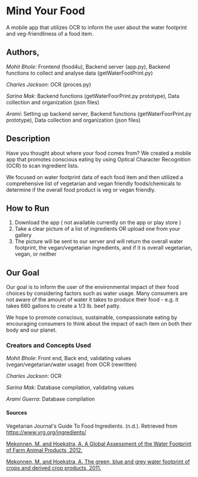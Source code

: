 # Mind Your Food 
A mobile app that utilizes OCR to inform the user about the water footprint and veg-friendliness of a food item.

## Authors,
<i>Mohit Bhole</i>: Frontend (food4u), Backend server (app.py), Backend functions to collect and analyse data (getWaterFootPrint.py)

<i>Charles Jackson</i>: OCR (proces.py)

<i>Sarina Mak</i>: Backend functions (getWaterFoorPrint.py prototype), Data collection and organization (json files)

<i>Arami</i>: Setting up backend server, Backend functions (getWaterFoorPrint.py prototype), Data collection and organization (json files)

## Description
Have you thought about where your food comes from? We created a mobile app that promotes conscious eating by using Optical Character Recognition (OCR) to scan ingredient lists. 

We focused on water footprint data of each food item and then utilized a comprehensive list of vegetarian and vegan friendly foods/chemicals to determine if the overall food product is veg or vegan friendly. 

## How to Run
1. Download the app ( not available currently on the app or play store )
2. Take a clear picture of a list of ingredients OR upload one from your gallery
3. The picture will be sent to our server and will return the overall water footprint, the vegan/vegetarian ingredients, and if it is overall vegetarian, vegan, or neither

## Our Goal
Our goal is to inform the user of the environmental impact of their food choices by considering factors such as water usage. Many consumers are not aware of the amount of water it takes to produce their food - e.g. it takes 660 gallons to create a 1/3 lb. beef patty.

We hope to promote conscious, sustainable, compassionate eating by encouraging consumers to think about the impact of each item on both their body and our planet.

### Creators and Concepts Used
<i>Mohit Bhole</i>: Front end, Back end, validating values (vegan/vegetarian/water usage) from OCR (rewritten)

<i>Charles Jackson</i>: OCR

<i>Sarina Mak</i>: Database compilation, validating values

<i>Arami Guerra</i>: Database compilation

#### Sources
Vegetarian Journal's Guide To Food Ingredients. (n.d.). Retrieved from https://www.vrg.org/ingredients/

<a href = "Mekonnen-Hoekstra-2012-WaterFootprintFarmAnimalProducts_1.pdf">Mekonnen, M. and Hoekstra, A. A Global Assessment of the Water Footprint of Farm Animal Products, 2012. </a>

<a href = "Mekonnen-Hoekstra-2011-WaterFootprintCrops_2.pdf">Mekonnen, M. and Hoekstra, A. The green, blue and grey water footprint of crops and derived crop products, 2011. </a>
